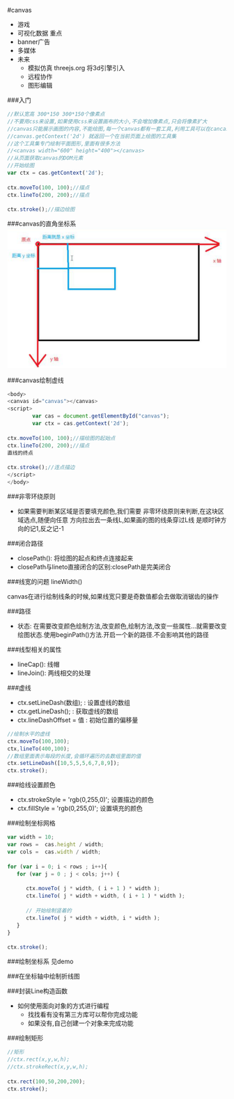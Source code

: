 #canvas
- 游戏
- 可视化数据 重点
- banner广告
- 多媒体
- 未来
  - 模拟仿真 threejs.org 将3d引擎引入
  - 远程协作
  - 图形编辑

###入门
```javascript
//默认宽高 300*150 300*150个像素点
//不要用css来设置,如果使用css来设置画布的大小,不会增加像素点,只会将像素扩大
//canvas只能展示画图的内容,不能绘图,每一个canvas都有一套工具,利用工具可以在cancas上进行绘图
//canvas.getContext('2d') 就返回一个在当前页面上绘图的工具集
//这个工具集专门绘制平面图形,里面有很多方法
//<canvas width="600" height="400"></canvas>
//从页面获取canvas的DOM元素
//开始绘图
var ctx = cas.getContext('2d');

ctx.moveTo(100, 100);//描点
ctx.lineTo(200, 200);//描点

ctx.stroke();//描边绘图
```

###canvas的直角坐标系
![](/assets/1.bmp)

###canvas绘制虚线
```javascript
<body>
<canvas id="canvas"></canvas>
<script>
		var cas = document.getElementById("canvas");
		var ctx = cas.getContext('2d');

ctx.moveTo(100, 100);//描绘图的起始点
ctx.lineTo(200, 200);//描点
直线的终点

ctx.stroke();//连点描边
</script>
</body>
```
###非零环绕原则

- 如果需要判断某区域是否要填充颜色,我们需要
非零环绕原则来判断,在这块区域选点,随便向任意
方向拉出去一条线L,如果画的图的线条穿过L线
是顺时钟方向的记1,反之记-1

###闭合路径

- closePath(): 将绘图的起点和终点连接起来
- closePath与lineto直接闭合的区别:closePath是完美闭合

###线宽的问题
lineWidth()

canvas在进行绘制线条的时候,如果线宽只要是奇数值都会去做取消锯齿的操作

###路径
- 状态: 在需要改变颜色绘制方法,改变颜色,绘制方法,改变一些属性...就需要改变绘图状态.使用beginPath()方法.开启一个新的路径.不会影响其他的路径

###线型相关的属性
- lineCap(): 线帽 
- lineJoin(): 两线相交的处理 

###虚线
- ctx.setLineDash(数组); : 设置虚线的数组
- ctx.getLineDash(); : 获取虚线的数组
- ctx.lineDashOffset = 值 : 初始位置的偏移量

```javascript
//绘制水平的虚线
ctx.moveTo(100,100);
ctx,lineTo(400,100);
//数组里面表示每段的长度,会循环遍历的去数组里面的值
ctx.setLineDash([10,5,5,5,6,7,8,9]);
ctx.stroke();
```

###给线设置颜色
- ctx.strokeStyle = 'rgb(0,255,0)'; 设置描边的颜色
- ctx.fillStyle = 'rgb(0,255,0)'; 设置填充的颜色

###绘制坐标网格
```javascript
var width = 10;
var rows =  cas.height / width;
var cols =  cas.width / width;

for (var i = 0; i < rows ; i++){
   for (var j = 0 ; j < cols; j++) {
      
      ctx.moveTo( j * width, ( i + 1 ) * width );
      ctx.lineTo( j * width + width, ( i + 1 ) * width );

      // 开始绘制竖着的
      ctx.lineTo( j * width + width, i * width );
   }
}

ctx.stroke();
```

###绘制坐标系
见demo

###在坐标轴中绘制折线图

###封装Line构造函数
- 如何使用面向对象的方式进行编程
  - 找找看有没有第三方库可以帮你完成功能
  - 如果没有,自己创建一个对象来完成功能

###绘制矩形
```javascript
//矩形
//ctx.rect(x,y,w,h);
//ctx.strokeRect(x,y,w,h);

ctx.rect(100,50,200,200);
ctx.stroke();

```
